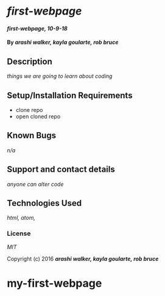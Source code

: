 # _first-webpage_

#### _first-webpage, 10-9-18_

#### By _**arashi walker, kayla goularte, rob bruce**_

## Description

_things we are going to learn about coding_

## Setup/Installation Requirements

* clone repo
* open cloned repo

## Known Bugs

_n/a_

## Support and contact details

_anyone can alter code_

## Technologies Used

_html, atom,_

### License

*MIT*

Copyright (c) 2016 **_arashi walker, kayla goularte, rob bruce_**
# my-first-webpage
